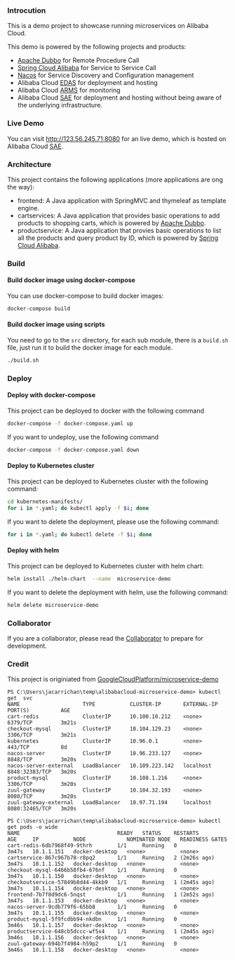 

### Introcution

This is a demo project to showcase running microservices on Alibaba Cloud.

This demo is powered by the following projects and products:

* [Apache Dubbo](https://github.com/apache/dubbo) for Remote Procedure Call
* [Spring Cloud Alibaba](https://github.com/alibaba/spring-cloud-alibaba) for Service to Service Call
* [Nacos](https://github.com/alibaba/nacos) for Service Discovery and Configuration management
* Alibaba Cloud [EDAS](https://www.aliyun.com/product/edas) for deployment and hosting
* Alibaba Cloud [ARMS](https://www.aliyun.com/product/arms) for monitoring
* Alibaba Cloud [SAE](https://www.aliyun.com/product/sae) for deployment and hosting without being aware of the underlying infrastructure.

### Live Demo

You can visit http://123.56.245.71:8080 for an live demo, which is hosted on Alibaba Cloud [SAE](https://www.aliyun.com/product/sae).

### Architecture

This project contains the following applications (more applications are ong the way):

* frontend: A Java application with SpringMVC and thymeleaf as template engine.
* cartservices: A Java application that  provides basic operations to add products to shopping carts, which is powered by [Apache Dubbo](https://github.com/apache/dubbo).
* productservice: A Java application that provies basic operations to list all the products and query product by ID, which is powered by [Spring Cloud Alibaba](https://github.com/alibaba/spring-cloud-alibaba).

### Build

#### Build docker image using docker-compose

You can use docker-compose to build docker images:

```sh
docker-compose build
```

#### Build docker image using scripts

You need to go to the `src` directory, for each sub module, there is a `build.sh`  file, just run it to build the docker image for each module.

```sh
./build.sh
```

### Deploy 

#### Deploy with docker-compose

This project can be deployed to docker with the following command

```sh
docker-compose -f docker-compose.yaml up
```

If you want to undeploy, use the following command

```sh
docker-compose -f docker-compose.yaml down
```

#### Deploy to Kubernetes cluster

This project can be deployed to Kubernetes cluster with the following command:

```sh
cd kubernetes-manifests/
for i in *.yaml; do kubectl apply -f $i; done
```

If you want to delete the deployment, please use the following command:

```sh
for i in *.yaml; do kubectl delete -f $i; done
```

#### Deploy with helm

This project can be deployed to Kubernetes cluster with helm chart:

```sh
helm install ./helm-chart  --name  microservice-demo
```

If you want to delete the deployment with helm, use the following command:

```sh
helm delete microservice-demo
```

### Collaborator
If you are a collaborator, please read the [Collaborator](https://github.com/aliyun/alibabacloud-microservice-demo/doc/Collaborator.md) to prepare for development.

### Credit

This project is originiated from [GoogleCloudPlatform/microservice-demo](https://github.com/GoogleCloudPlatform/microservices-demo)


```
PS C:\Users\jacarrichan\temp\alibabacloud-microservice-demo> kubectl  get  svc
NAME                    TYPE           CLUSTER-IP       EXTERNAL-IP   PORT(S)          AGE
cart-redis              ClusterIP      10.100.10.212    <none>        6379/TCP         3m21s
checkout-mysql          ClusterIP      10.104.129.23    <none>        3306/TCP         3m21s
kubernetes              ClusterIP      10.96.0.1        <none>        443/TCP          8d
nacos-server            ClusterIP      10.96.233.127    <none>        8848/TCP         3m20s
nacos-server-external   LoadBalancer   10.109.223.142   localhost     8848:32383/TCP   3m20s
product-mysql           ClusterIP      10.108.1.216     <none>        3306/TCP         3m20s
zuul-gateway            ClusterIP      10.104.32.193    <none>        8080/TCP         3m20s
zuul-gateway-external   LoadBalancer   10.97.71.194     localhost     8080:32465/TCP   3m20s

PS C:\Users\jacarrichan\temp\alibabacloud-microservice-demo> kubectl get pods -o wide
NAME                               READY   STATUS    RESTARTS        AGE     IP           NODE             NOMINATED NODE   READINESS GATES
cart-redis-6db7968f49-9thrh        1/1     Running   0               3m47s   10.1.1.151   docker-desktop   <none>           <none>
cartservice-867c967b78-r8pq2       1/1     Running   2 (2m26s ago)   3m47s   10.1.1.152   docker-desktop   <none>           <none>
checkout-mysql-6466b58fb4-676nf    1/1     Running   0               3m47s   10.1.1.150   docker-desktop   <none>           <none>
checkoutservice-57849b8d44-4kkb9   1/1     Running   1 (2m45s ago)   3m47s   10.1.1.154   docker-desktop   <none>           <none>
frontend-7b7f8d9dc6-5nqst          1/1     Running   1 (2m52s ago)   3m47s   10.1.1.153   docker-desktop   <none>           <none>
nacos-server-9cdb779f6-65bb8       1/1     Running   0               3m47s   10.1.1.155   docker-desktop   <none>           <none>
product-mysql-5f9fcdbb94-nkdbn     1/1     Running   0               3m46s   10.1.1.157   docker-desktop   <none>           <none>
productservice-648cb5dccc-wf5x4    1/1     Running   1 (2m45s ago)   3m46s   10.1.1.156   docker-desktop   <none>           <none>
zuul-gateway-694b7f4984-h59p2      1/1     Running   0               3m46s   10.1.1.158   docker-desktop   <none>           <none>


```